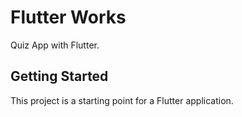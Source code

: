 # Flutter Works

 Quiz App with Flutter.

## Getting Started

This project is a starting point for a Flutter application.

